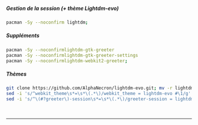 ##### Gestion de la session (+ thème Lightdm-evo)
```bash
pacman -Sy --noconfirm lightdm;
```

##### Suppléments
```bash
pacman -Sy --noconfirmlightdm-gtk-greeter
pacman -Sy --noconfirmlightdm-gtk-greeter-settings
pacman -Sy --noconfirmlightdm-webkit2-greeter;
```

##### Thèmes 
```bash
git clone https://github.com/AlphaNecron/lightdm-evo.git; mv -r lightdm-evo /usr/share/lightdm-webkit/themes/lightdm-evo;
sed -i 's/^webkit_theme\s*=\s*\(.*\)/webkit_theme = lightdm-evo #\1/g' /etc/lightdm/lightdm-webkit2-greeter.conf;
sed -i 's/^\(#?greeter\)-session\s*=\s*\(.*\)/greeter-session = lightdm-webkit2-greeter #\1/ #\2g' /etc/lightdm/lightdm.conf;
```
<br />

----------------------------------------------------------------------------------------------------------------------------------------------------------
